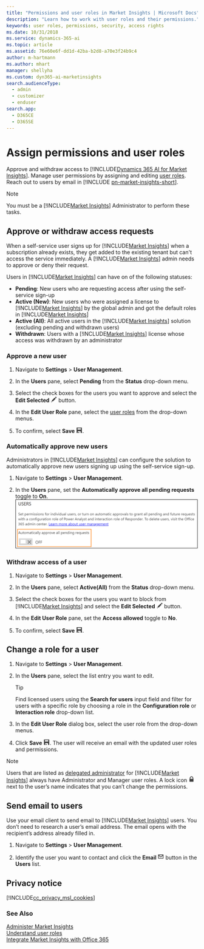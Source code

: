 ```yaml
---
title: "Permissions and user roles in Market Insights | Microsoft Docs"
description: "Learn how to work with user roles and their permissions."
keywords: user roles, permissions, security, access rights
ms.date: 10/31/2018
ms.service: dynamics-365-ai
ms.topic: article
ms.assetid: 76e60e6f-dd1d-42ba-b2d8-a70e3f24b9c4
author: m-hartmann
ms.author: mhart
manager: shellyha
ms.custom: dyn365-ai-marketinsights
search.audienceType: 
  - admin
  - customizer
  - enduser
search.app: 
  - D365CE
  - D365SE
---
```

# Assign permissions and user roles

Approve and withdraw access to [!INCLUDE[Dynamics 365 AI for Market Insights](../includes/pn-market-insights-long.md)]. Manage user permissions by assigning and editing [user roles](user-roles.md). Reach out to users by email in [!INCLUDE [pn-market-insights-short](../includes/pn-market-insights-short.md)].  
  
> [!NOTE]
>  You must be a [!INCLUDE[Market Insights](../includes/pn-market-insights-short.md)] Administrator to perform these tasks.  
  
## Approve or withdraw access requests  
When a self-service user signs up for [!INCLUDE[Market Insights](../includes/pn-market-insights-short.md)] when a subscription already exists, they get added to the existing tenant but can't access the service immediately. A [!INCLUDE[Market Insights](../includes/pn-market-insights-short.md)] admin needs to approve or deny their request.

Users in [!INCLUDE[Market Insights](../includes/pn-market-insights-short.md)] can have on of the following statuses: 
- **Pending**: New users who are requesting access after using the self-service sign-up
- **Active (New)**: New users who were assigned a license to [!INCLUDE[Market Insights](../includes/pn-market-insights-short.md)] by the global admin and got the default roles in [!INCLUDE[Market Insights](../includes/pn-market-insights-short.md)]
- **Active (All)**: All active users in the [!INCLUDE[Market Insights](../includes/pn-market-insights-short.md)] solution (excluding pending and withdrawn users)
- **Withdrawn**: Users with a [!INCLUDE[Market Insights](../includes/pn-market-insights-short.md)] license whose access was withdrawn by an administrator


### Approve a new user
  
1.  Navigate to **Settings** > **User Management**.  
  
2.  In the **Users** pane, select **Pending** from the **Status** drop-down menu.  
  
3.  Select the check boxes for the users you want to approve and select the **Edit Selected** ![edit button](media/edit-icon.png "Edit button") button.  
  
4.  In the **Edit User Role** pane, select the [user roles](user-roles.md) from the drop-down menus.  
  
5.  To confirm, select **Save** ![save button](media/save-icon.png "Save button").  

### Automatically approve new users

Administrators in [!INCLUDE[Market Insights](../includes/pn-market-insights-short.md)] can configure the solution to automatically approve new users signing up using the self-service sign-up. 

1.  Navigate to **Settings** > **User Management**.  
  
2.  In the **Users** pane, set the **Automatically approve all pending requests** toggle to **On**.    
    ![Toggle for auto-approval](media/automatically-approve-users.png)


### Withdraw access of a user

1.  Navigate to **Settings** > **User Management**.  
  
2.  In the **Users** pane, select **Active(All)** from the **Status** drop-down menu.  
  
3.  Select the check boxes for the users you want to block from [!INCLUDE[Market Insights](../includes/pn-market-insights-short.md)] and select the **Edit Selected** ![edit button](media/edit-icon.png "Edit button") button.  
  
4.  In the **Edit User Role** pane, set the **Access allowed** toggle to **No**.  
  
5.  To confirm, select **Save** ![save button](media/save-icon.png "Save button").  

  
## Change a role for a user  
  
1.  Navigate to **Settings** > **User Management**.  
  
2.  In the **Users** pane, select the list entry you want to edit.
    > [!TIP]
    >  Find licensed users using the **Search for users** input field and filter for users with a specific role by choosing a role in the **Configuration role** or **Interaction role** drop-down list.   
  
3.  In the **Edit User Role** dialog box, select the user role from the drop-down menus.  
  
4.  Click **Save** ![save button](media/save-icon.png "Save button"). The user will receive an email with the updated user roles and permissions.    
  
> [!NOTE]
> Users that are listed as [delegated administrator](delegated-admin.md) for [!INCLUDE[Market Insights](../includes/pn-market-insights-short.md)] always have Administrator and Manager user roles. A lock icon ![lock button](media/lock-icon.png "Lock button") next to the user’s name indicates that you can’t change the permissions.  
  
## Send email to users
  
Use your email client to send email to [!INCLUDE[Market Insights](../includes/pn-market-insights-short.md)] users. You don’t need to research a user’s email address. The email opens with the recipient’s address already filled in.  
  
1.  Navigate to **Settings** > **User Management**.  
  
2.  Identify the user you want to contact and click the **Email** ![send message button in market insights](media/enevelope-icon.png "Send message button in Market Insights") button in the **Users** list.  
  
## Privacy notice  
[!INCLUDE[cc_privacy_msl_cookies](../includes/cc-privacy-market-insights-cookies.md)]  
  
### See Also  
[Administer Market Insights](settings-administration.md)   
[Understand user roles](user-roles.md)   
[Integrate Market Insights with Office 365](manage-licenses.md)
 

